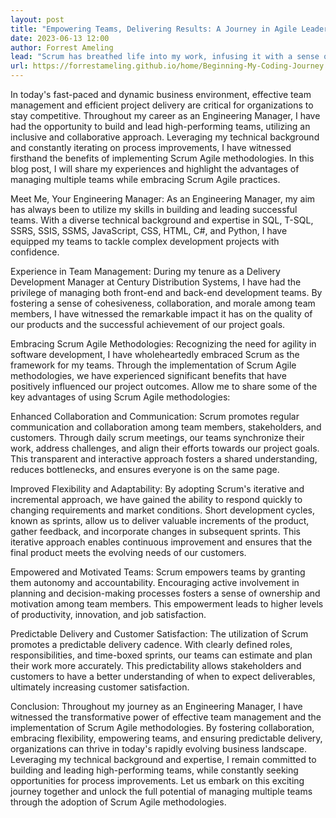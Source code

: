 ```yaml
---
layout: post
title: "Empowering Teams, Delivering Results: A Journey in Agile Leadership"
date: 2023-06-13 12:00
author: Forrest Ameling
lead: "Scrum has breathed life into my work, infusing it with a sense of purpose and camaraderie, as my team and I navigate the unpredictable currents of projects, embracing agility and transforming challenges into triumphs."
url: https://forrestameling.github.io/home/Beginning-My-Coding-Journey.html
---
```


In today's fast-paced and dynamic business environment, effective team management and efficient project delivery are critical for organizations to stay competitive. Throughout my career as an Engineering Manager, I have had the opportunity to build and lead high-performing teams, utilizing an inclusive and collaborative approach. Leveraging my technical background and constantly iterating on process improvements, I have witnessed firsthand the benefits of implementing Scrum Agile methodologies. In this blog post, I will share my experiences and highlight the advantages of managing multiple teams while embracing Scrum Agile practices.

Meet Me, Your Engineering Manager:
As an Engineering Manager, my aim has always been to utilize my skills in building and leading successful teams. With a diverse technical background and expertise in SQL, T-SQL, SSRS, SSIS, SSMS, JavaScript, CSS, HTML, C#, and Python, I have equipped my teams to tackle complex development projects with confidence.

Experience in Team Management:
During my tenure as a Delivery Development Manager at Century Distribution Systems, I have had the privilege of managing both front-end and back-end development teams. By fostering a sense of cohesiveness, collaboration, and morale among team members, I have witnessed the remarkable impact it has on the quality of our products and the successful achievement of our project goals.

Embracing Scrum Agile Methodologies:
Recognizing the need for agility in software development, I have wholeheartedly embraced Scrum as the framework for my teams. Through the implementation of Scrum Agile methodologies, we have experienced significant benefits that have positively influenced our project outcomes. Allow me to share some of the key advantages of using Scrum Agile methodologies:

Enhanced Collaboration and Communication:
Scrum promotes regular communication and collaboration among team members, stakeholders, and customers. Through daily scrum meetings, our teams synchronize their work, address challenges, and align their efforts towards our project goals. This transparent and interactive approach fosters a shared understanding, reduces bottlenecks, and ensures everyone is on the same page.

Improved Flexibility and Adaptability:
By adopting Scrum's iterative and incremental approach, we have gained the ability to respond quickly to changing requirements and market conditions. Short development cycles, known as sprints, allow us to deliver valuable increments of the product, gather feedback, and incorporate changes in subsequent sprints. This iterative approach enables continuous improvement and ensures that the final product meets the evolving needs of our customers.

Empowered and Motivated Teams:
Scrum empowers teams by granting them autonomy and accountability. Encouraging active involvement in planning and decision-making processes fosters a sense of ownership and motivation among team members. This empowerment leads to higher levels of productivity, innovation, and job satisfaction.

Predictable Delivery and Customer Satisfaction:
The utilization of Scrum promotes a predictable delivery cadence. With clearly defined roles, responsibilities, and time-boxed sprints, our teams can estimate and plan their work more accurately. This predictability allows stakeholders and customers to have a better understanding of when to expect deliverables, ultimately increasing customer satisfaction.

Conclusion:
Throughout my journey as an Engineering Manager, I have witnessed the transformative power of effective team management and the implementation of Scrum Agile methodologies. By fostering collaboration, embracing flexibility, empowering teams, and ensuring predictable delivery, organizations can thrive in today's rapidly evolving business landscape. Leveraging my technical background and expertise, I remain committed to building and leading high-performing teams, while constantly seeking opportunities for process improvements. Let us embark on this exciting journey together and unlock the full potential of managing multiple teams through the adoption of Scrum Agile methodologies.